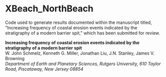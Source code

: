 # XBeach_NorthBeach

Code used to generate results documented within the manuscript titled, 
"Increasing frequency of coastal erosion events indicated by the stratigraphy of a modern barrier spit," 
which has been submitted for review.

**Increasing frequency of coastal erosion events indicated by the stratigraphy of a modern barrier spit**  
W. John Schmelz, Kenneth G. Miller, Jonathan Liu, J.N. Stanley, James V. Browning  
*Department of Earth and Planetary Sciences, Rutgers University, 610 Taylor Road, Piscataway, New Jersey 08854*
